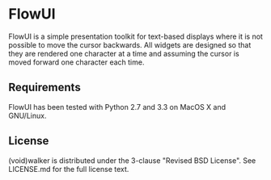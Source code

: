 # FlowUI

FlowUI is a simple presentation toolkit for text-based displays where it is not
possible to move the cursor backwards. All widgets are designed so that they
are rendered one character at a time and assuming the cursor is moved forward
one character each time.


## Requirements

FlowUI has been tested with Python 2.7 and 3.3 on MacOS X and GNU/Linux.


## License

(void)walker is distributed under the 3-clause "Revised BSD License". See
LICENSE.md for the full license text.
